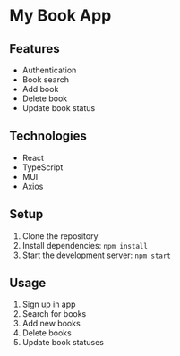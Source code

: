 # My Book App

## Features

- Authentication
- Book search
- Add book
- Delete book
- Update book status

## Technologies

- React
- TypeScript
- MUI
- Axios

## Setup

1. Clone the repository
2. Install dependencies: `npm install`
3. Start the development server: `npm start`

## Usage

1. Sign up in app
2. Search for books
3. Add new books
4. Delete books
5. Update book statuses
